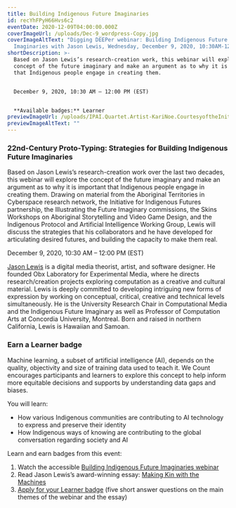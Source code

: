 ```yaml
---
title: Building Indigenous Future Imaginaries
id: recYhFPyH66Hvs6c2
eventDate: 2020-12-09T04:00:00.000Z
coverImageUrl: /uploads/Dec-9_wordpress-Copy.jpg
coverImageAltText: "Digging DEEPer webinar: Building Indigenous Future
  Imaginaries with Jason Lewis, Wednesday, December 9, 2020, 10:30AM-12PM (EST)"
shortDescription: >-
  Based on Jason Lewis’s research-creation work, this webinar will explore the
  concept of the future imaginary and make an argument as to why it is important
  that Indigenous people engage in creating them.


  December 9, 2020, 10:30 AM – 12:00 PM (EST)


  **Available badges:** Learner
previewImageUrl: /uploads/IPAI.Quartet.Artist-KariNoe.CourtesyoftheInitiativeforIndigenousFutures1.png
previewImageAltText: ""
---
```

### **22nd-Century Proto-Typing: Strategies for Building Indigenous Future Imaginaries**

Based on Jason Lewis’s research-creation work over the last two decades, this webinar will explore the concept of the future imaginary and make an argument as to why it is important that Indigenous people engage in creating them. Drawing on material from the Aboriginal Territories in Cyberspace research network, the Initiative for Indigenous Futures partnership, the Illustrating the Future Imaginary commissions, the Skins Workshops on Aboriginal Storytelling and Video Game Design, and the Indigenous Protocol and Artificial Intelligence Working Group, Lewis will discuss the strategies that his collaborators and he have developed for articulating desired futures, and building the capacity to make them real.

December 9, 2020, 10:30 AM – 12:00 PM (EST)

[Jason Lewis](http://jasonlewis.org/) is a digital media theorist, artist, and software designer. He founded Obx Laboratory for Experimental Media, where he directs research/creation projects exploring computation as a creative and cultural material. Lewis is deeply committed to developing intriguing new forms of expression by working on conceptual, critical, creative and technical levels simultaneously. He is the University Research Chair in Computational Media and the Indigenous Future Imaginary as well as Professor of Computation Arts at Concordia University, Montreal. Born and raised in northern California, Lewis is Hawaiian and Samoan.

### Earn a Learner badge

Machine learning, a subset of artificial intelligence (AI), depends on the quality, objectivity and size of training data used to teach it. We Count encourages participants and learners to explore this concept to help inform more equitable decisions and supports by understanding data gaps and biases.

You will learn:

* How various Indigenous communities are contributing to AI technology to express and preserve their identity
* How Indigenous ways of knowing are contributing to the global conversation regarding society and AI

Learn and earn badges from this event:

1. Watch the accessible [Building Indigenous Future Imaginaries webinar](https://youtu.be/R4FME84Sn2I)
2. Read Jason Lewis’s award-winning essay: [Making Kin with the Machines](https://jods.mitpress.mit.edu/pub/lewis-arista-pechawis-kite/release/1)
3. [Apply for your Learner badge](https://factory.cancred.ca/c/earnablebadge/QFMWKWaFRa9OE/apply) (five short answer questions on the main themes of the webinar and the essay)